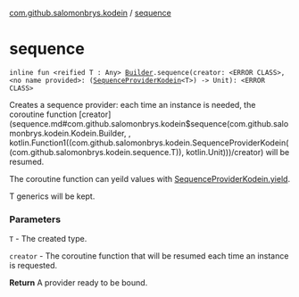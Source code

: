 [com.github.salomonbrys.kodein](index.md) / [sequence](.)

# sequence

`inline fun <reified T : Any> `[`Builder`](-kodein/-builder/index.md)`.sequence(creator: <ERROR CLASS>, <no name provided>: (`[`SequenceProviderKodein`](-sequence-provider-kodein/index.md)`<T>) -> Unit): <ERROR CLASS>`

Creates a sequence provider: each time an instance is needed, the coroutine function [creator](sequence.md#com.github.salomonbrys.kodein$sequence(com.github.salomonbrys.kodein.Kodein.Builder, , kotlin.Function1((com.github.salomonbrys.kodein.SequenceProviderKodein((com.github.salomonbrys.kodein.sequence.T)), kotlin.Unit)))/creator) will be resumed.

The coroutine function can yeild values with [SequenceProviderKodein.yield](-sequence-provider-kodein/yield.md).

T generics will be kept.

### Parameters

`T` - The created type.

`creator` - The coroutine function that will be resumed each time an instance is requested.

**Return**
A provider ready to be bound.

